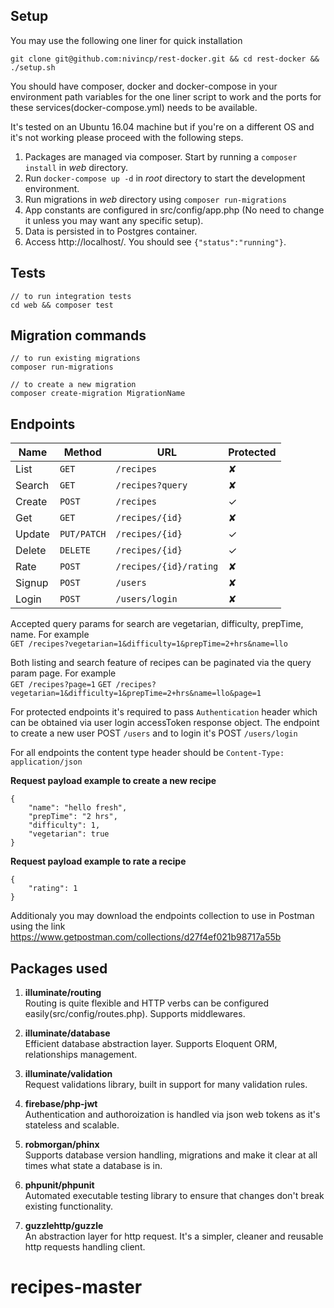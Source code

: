 ## Setup

You may use the following one liner for quick installation
```
git clone git@github.com:nivincp/rest-docker.git && cd rest-docker && ./setup.sh
```

You should have composer, docker and docker-compose in your environment path variables for the one liner script to work and the ports for these services(docker-compose.yml) needs to be available.

It's tested on an Ubuntu 16.04 machine but if you're on a different OS and it's not working please proceed with the following steps.

1. Packages are managed via composer. Start by running a `composer install` in *web* directory.
2. Run `docker-compose up -d` in *root* directory to start the development environment.
3. Run migrations in *web* directory using ``composer run-migrations``
4. App constants are configured in src/config/app.php (No need to change it unless you may want any specific setup).
5. Data is persisted in to Postgres container.
6. Access http://localhost/. You should see ``{"status":"running"}``.

## Tests

```
// to run integration tests
cd web && composer test
```

## Migration commands

```
// to run existing migrations
composer run-migrations

// to create a new migration
composer create-migration MigrationName
```

## Endpoints
| Name   | Method      | URL                    | Protected |
| ---    | ---         | ---                    | ---       |
| List   | `GET`       | `/recipes`             | ✘         |
| Search | `GET`       | `/recipes?query`       | ✘         |
| Create | `POST`      | `/recipes`             | ✓         |
| Get    | `GET`       | `/recipes/{id}`        | ✘         |
| Update | `PUT/PATCH` | `/recipes/{id}`        | ✓         |
| Delete | `DELETE`    | `/recipes/{id}`        | ✓         |
| Rate   | `POST`      | `/recipes/{id}/rating` | ✘         |
| Signup | `POST`      | `/users`               | ✘         |
| Login  | `POST`      | `/users/login`         | ✘         |

Accepted query params for search are vegetarian, difficulty, prepTime, name. For example  
``GET /recipes?vegetarian=1&difficulty=1&prepTime=2+hrs&name=llo``

Both listing and search feature of recipes can be paginated via the query param page. For example  
``GET /recipes?page=1``
``GET /recipes?vegetarian=1&difficulty=1&prepTime=2+hrs&name=llo&page=1``

For protected endpoints it's required to pass ``Authentication`` header which can be obtained via user login accessToken response object. The endpoint to create a new user POST ``/users`` and to login it's POST ``/users/login``

For all endpoints the content type header should be ``Content-Type: application/json ``


**Request payload example to create a new recipe**
```
{
    "name": "hello fresh",
    "prepTime": "2 hrs",
    "difficulty": 1,
    "vegetarian": true
}
```

**Request payload example to rate a recipe**
```
{
    "rating": 1
}
```

Additionaly you may download the endpoints collection to use in Postman using the link https://www.getpostman.com/collections/d27f4ef021b98717a55b 

## Packages used

1. **illuminate/routing**  
Routing is quite flexible and HTTP verbs can be configured easily(src/config/routes.php). Supports middlewares.

2. **illuminate/database**  
Efficient database abstraction layer. Supports Eloquent ORM, relationships management.

3. **illuminate/validation**  
Request validations library, built in support for many validation rules.

4. **firebase/php-jwt**  
Authentication and authoroization is handled via json web tokens as it's stateless and scalable.

5. **robmorgan/phinx**  
Supports database version handling, migrations and make it clear at all times what state a database is in.

6. **phpunit/phpunit**  
Automated executable testing library to ensure that changes don't break existing functionality.

7. **guzzlehttp/guzzle**  
An abstraction layer for http request.  It's a simpler, cleaner and reusable http requests handling client.
# recipes-master
